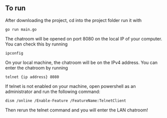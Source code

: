 ## To run
After downloading the project, cd into the project folder run it with
```
go run main.go
```
The chatroom will be opened on port 8080 on the local IP of your computer. You can check this by running
```
ipconfig
```
On your local machine, the chatroom will be on the IPv4 address. You can enter the chatroom by running
```
telnet {ip address} 8080
```
If telnet is not enabled on your machine, open powershell as an administrator and run the following command:
```
dism /online /Enable-Feature /FeatureName:TelnetClient
```
Then rerun the telnet command and you will enter the LAN chatroom!

